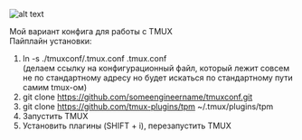 ![alt text](https://github.com/someengineername/tmuxconf/blob/main/preview.png)

Мой вариант конфига для работы с TMUX\
Пайплайн установки:
1. ln -s ./tmuxconf/.tmux.conf .tmux.conf\
(делаем ссылку на конфигурационный файл, который лежит совсем не по стандартному адресу но будет искаться по стандартному пути самим tmux-ом)
2. git clone https://github.com/someengineername/tmuxconf.git
3. git clone https://github.com/tmux-plugins/tpm ~/.tmux/plugins/tpm
4. Запустить TMUX
5. Установить плагины (SHIFT + i), перезапустить TMUX


